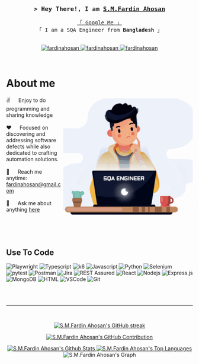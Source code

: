 
<!-- Intro  -->
<h3 align="center">
        <samp>&gt; Hey There!, I am
                <b><a target="_blank" href="https://fardinahosan.netlify.app/">S.M.Fardin Ahosan</a></b>
        </samp>
</h3>


<p align="center"> 
  <samp>
    <a href="https://www.google.com/search?q=S.M.Fardin Ahosan">「 Google Me 」</a>
    <br>
    「 I am a SQA Engineer from <b>Bangladesh</b> 」
    <br>
    <br>
  </samp>
</p>

<p align="center">
 <a href="https://fardinahosan.netlify.app/" target="blank">
  <img src="https://img.shields.io/badge/Website-DC143C?style=for-the-badge" alt="fardinahosan" />
 </a>
 <a href="https://www.linkedin.com/in/fardinahosan/" target="_blank">
  <img src="https://img.shields.io/badge/LinkedIn-0077B5?style=for-the-badge&logo=linkedin&logoColor=white" alt="fardinahosan"/>
 </a>
 <a href="https://www.facebook.com/smfardinahosan/" target="_blank">
  <img src="https://img.shields.io/badge/Facebook-20BEFF?&style=for-the-badge&logo=facebook&logoColor=white" alt="fardinahosan"  />
  </a> 
</p>
<br />

<!-- About Section -->
 # About me
 
<p>
 <img align="right" width="350" src="/assets/programmer.gif" alt="Coding gif" />
  
 ✌️ &emsp; Enjoy to do programming and sharing knowledge <br/><br/>
 ❤️ &emsp; Focused on discovering and addressing software defects while also dedicated to crafting automation solutions.<br/><br/>
 📧 &emsp; Reach me anytime: fardinahosan@gmail.com<br/><br/>
 💬 &emsp; Ask me about anything [here](mailto:fardinahosan@gmail.com)

</p>

<br/>
<br/>
<br/>

## Use To Code
![Playwright](https://img.shields.io/badge/Playwright-F0DB4F?style=for-the-badge&labelColor=black&logo=playwright&logoColor=F0DB4F)
![Typescript](https://img.shields.io/badge/Typescript-F0DB4F?style=for-the-badge&labelColor=black&logo=typescript&logoColor=F0DB4F)
![k6](https://img.shields.io/badge/k6-F0DB4F?style=for-the-badge&labelColor=black&logo=k6&logoColor=F0DB4F)
![Javascript](https://img.shields.io/badge/Javascript-F0DB4F?style=for-the-badge&labelColor=black&logo=javascript&logoColor=F0DB4F)
![Python](https://img.shields.io/badge/Python-F0DB4F?style=for-the-badge&labelColor=black&logo=python&logoColor=F0DB4F)
![Selenium](https://img.shields.io/badge/Selenium-3C873A?style=for-the-badge&labelColor=black&logo=selenium&logoColor=3C873A)
![pytest](https://img.shields.io/badge/pytest-F0DB4F?style=for-the-badge&labelColor=black&logo=pytest&logoColor=F0DB4F)
![Postman](https://img.shields.io/badge/Postman-E34F26?style=for-the-badge&labelColor=black&logo=postman&logoColor=E34F26)
![Jira](https://img.shields.io/badge/Jira-0078d7?style=for-the-badge&labelColor=black&logo=jira&logoColor=0078d7)
![REST Assured](https://img.shields.io/badge/REST-Assured-4EA94B?style=for-the-badge&labelColor=black&logo=rest-assured&logoColor=4EA94B)
![React](https://img.shields.io/badge/-React-61DBFB?style=for-the-badge&labelColor=black&logo=react&logoColor=61DBFB)
![Nodejs](https://img.shields.io/badge/Nodejs-3C873A?style=for-the-badge&labelColor=black&logo=node.js&logoColor=3C873A)
![Express.js](https://img.shields.io/badge/Express.js-000000?style=for-the-badge&logo=express&logoColor=white)
![MongoDB](https://img.shields.io/badge/MongoDB-4EA94B?style=for-the-badge&logo=mongodb&logoColor=white)
![HTML](https://img.shields.io/badge/HTML5-E34F26?style=for-the-badge&logo=html5&logoColor=white)
![VSCode](https://img.shields.io/badge/Visual_Studio-0078d7?style=for-the-badge&logo=visual%20studio&logoColor=white)
![Git](https://img.shields.io/badge/Git-F05032?style=for-the-badge&logo=git&logoColor=white)

<br/>



<br/>
<hr/>
<br/>

<div align="center">
  <p>
    <a href="https://github.com/fardinahosancse">
      <img src="https://github-readme-streak-stats.herokuapp.com/?user=fardinahosancse&theme=radical&border=7F3FBF&background=0D1117" alt="S.M.Fardin Ahosan's GitHub streak"/>
    </a>
  </p>

  <p>
    <a href="https://github.com/fardinahosancse">
      <img src="https://github-profile-summary-cards.vercel.app/api/cards/profile-details?username=fardinahosancse&theme=radical" alt="S.M.Fardin Ahosan's GitHub Contribution"/>
    </a>
  </p>

  <a href="https://github.com/fardinahosancse"> 
    <img alt="S.M.Fardin Ahosan's Github Stats" src="https://denvercoder1-github-readme-stats.vercel.app/api?username=fardinahosancse&show_icons=true&count_private=true&theme=react&border_color=7F3FBF&bg_color=0D1117&title_color=F85D7F&icon_color=F8D866" height="200px" width="700px"/>
  </a>

  <a href="https://github.com/fardinahosancse">
    <img alt="S.M.Fardin Ahosan's Top Languages" src="https://denvercoder1-github-readme-stats.vercel.app/api/top-langs/?username=fardinahosancse&langs_count=8&layout=compact&theme=react&border_color=7F3FBF&bg_color=0D1117&title_color=F85D7F&icon_color=F8D866" height="200px" width="700px"/>
  </a>
  <br/>

  <img src="https://github-readme-activity-graph.vercel.app/graph?username=fardinahosancse&custom_title=S.M.%20FardinAhosan's%20GitHub%20Activity%20Graph&bg_color=0D1117&color=7F3FBF&line=7F3FBF&point=7F3FBF&area_color=FFFFFF&title_color=FFFFFF&area=true" alt="S.M.Fardin Ahosan's Graph"/>
</div>
